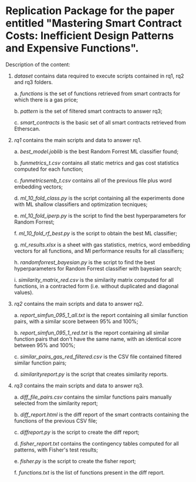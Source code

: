 # Replication Package for the paper entitled "Mastering Smart Contract Costs: Inefficient Design Patterns and Expensive Functions".

Description of the content:

 1. *dataset* contains data required to execute scripts contained in rq1, rq2 and rq3 folders.

    a. *functions* is the set of functions retrieved from smart contracts for which there is a gas price;
    
    b. *pattern* is the set of filtered smart contracts to answer rq3;
    
    c. *smart_contracts* is the basic set of all smart contracts retrieved from Etherscan.

 2. *rq1* contains the main scripts and data to answer rq1.

    a. *best_model.joblib* is the best Random Forrest ML classifier found;

    b. *funmetrics_t.csv* contains all static metrics and gas cost statistics computed for each function;

    c. *funmetricsemb_t.csv* contains all of the previous file plus word embedding vectors;

    d. *ml_10_fold_class.py* is the script containing all the experiments done with ML shallow classifiers and optimization tecniques;
     
    e. *ml_10_fold_iperp.py* is the script to find the best hyperparameters for Random Forrest;
    
    f. *ml_10_fold_rf_best.py* is the script to obtain the best ML classifier;

    g. *ml_results.xlsx* is a sheet with gas statistics, metrics, word embedding vectors for all functions, and Ml performance results for all classifiers;

    h. *randomforrest_bayesian.py* is the script to find the best hyperparameters for Random Forrest classifier with bayesian search;

    i. *similarity_matrix_red.csv* is the similarity matrix computed for all functions, in a contracted form (i.e. without duplicated and diagonal values).

3. *rq2* contains the main scripts and data to answer rq2.

    a. *report_simfun_095_1_all.txt* is the report containing all similar function pairs, with a similar score between 95% and 100%;

    b. *report_simfun_095_1_red.txt* is the report containing all similar function pairs that don't have the same name, with an identical score between 95% and 100%;

    c. *similar_pairs_gas_red_filtered.csv* is the CSV file contained filtered similar function pairs;

    d. *similarityreport.py* is the script that creates similarity reports.

4. *rq3* contains the main scripts and data to answer rq3.

    a. *diff_file_pairs.csv* contains the similar functions pairs manually selected from the similarity report;

    b. *diff_report.html* is the diff report of the smart contracts containing the functions of the previous CSV file;

    c. *diffreport.py* is the script to create the diff report;

    d. *fisher_report.txt* contains the contingency tables computed for all patterns, with Fisher's test results;

    e. *fisher.py* is the script to create the fisher report;

    f. *functions.txt* is the list of functions present in the diff report.

